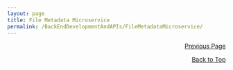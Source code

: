 ```yaml
---
layout: page
title: File Metadata Microservice
permalink: /BackEndDevelopmentAndAPIs/FileMetadataMicroservice/
---
```


<p  align="right"><a href="#" onclick="history.back(); return false;">Previous Page</a></p>

<p align="right"><a href="#" onclick="scrollToTop(); return false;">Back to Top</a></p>
